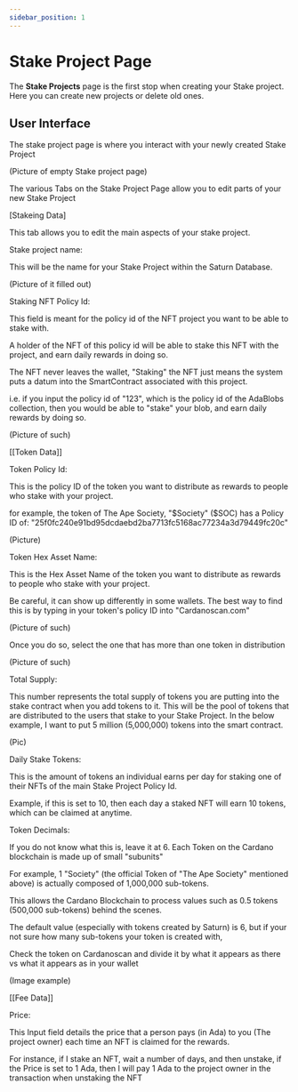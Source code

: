 ```yaml
---
sidebar_position: 1
---
```


# Stake Project Page

The **Stake Projects** page is the first stop when creating your Stake project. Here you can create new projects or delete old ones.

## User Interface

The stake project page is where you interact with your newly created Stake Project

(Picture of empty Stake project page)

The various Tabs on the Stake Project Page allow you to edit parts of your new Stake Project

[Stakeing Data]

This tab allows you to edit the main aspects of your stake project. 

Stake project name: 

This will be the name for your Stake Project within the Saturn Database. 

(Picture of it filled out)

Staking NFT Policy Id:

This field is meant for the policy id of the NFT project you want to be able to stake with. 

A holder of the NFT of this policy id will be able to stake this NFT with the project, and earn daily rewards in doing so. 

The NFT never leaves the wallet, "Staking" the NFT just means the system puts a datum into the SmartContract associated with this project. 

i.e. if you input the policy id of "123", which is the policy id of the AdaBlobs collection, then you would be able to "stake" your blob, and earn daily rewards by doing so. 

(Picture of such)

[[Token Data]]

Token Policy Id:

This is the policy ID of the token you want to distribute as rewards to people who stake with your project. 

for example, the token of The Ape Society, "$Society" ($SOC) has a Policy ID of: "25f0fc240e91bd95dcdaebd2ba7713fc5168ac77234a3d79449fc20c"

(Picture)

Token Hex Asset Name:

This is the Hex Asset Name of the token you want to distribute as rewards to people who stake with your project. 

Be careful, it can show up differently in some wallets. The best way to find this is by typing in your token's policy ID into "Cardanoscan.com"

(Picture of such)

Once you do so, select the one that has more than one token in distribution

(Picture of such)

Total Supply:

This number represents the total supply of tokens you are putting into the stake contract when you add tokens to it. This will be the pool of tokens that are distributed to the 
users that stake to your Stake Project. In the below example, I want to put 5 million (5,000,000) tokens into the smart contract.

(Pic)

Daily Stake Tokens:

This is the amount of tokens an individual earns per day for staking one of their NFTs of the main Stake Project Policy Id. 

Example, if this is set to 10, then each day a staked NFT will earn 10 tokens, which can be claimed at anytime. 

Token Decimals:

If you do not know what this is, leave it at 6. Each Token on the Cardano blockchain is made up of small "subunits" 

For example, 1 "Society" (the official Token of "The Ape Society" mentioned above) is actually composed of 1,000,000 sub-tokens. 

This allows the Cardano Blockchain to process values such as 0.5 tokens (500,000 sub-tokens) behind the scenes. 

The default value (especially with tokens created by Saturn) is 6, but if your not sure how many sub-tokens your token is created with, 

Check the token on Cardanoscan and divide it by what it appears as there vs what it appears as in your wallet

(Image example)

[[Fee Data]]

Price:

This Input field details the price that a person pays (in Ada) to you (The project owner) each time an NFT is claimed for the rewards. 

For instance, if I stake an NFT, wait a number of days, and then unstake, if the Price is set to 1 Ada, then I will pay 1 Ada to the project owner in the transaction when unstaking the NFT